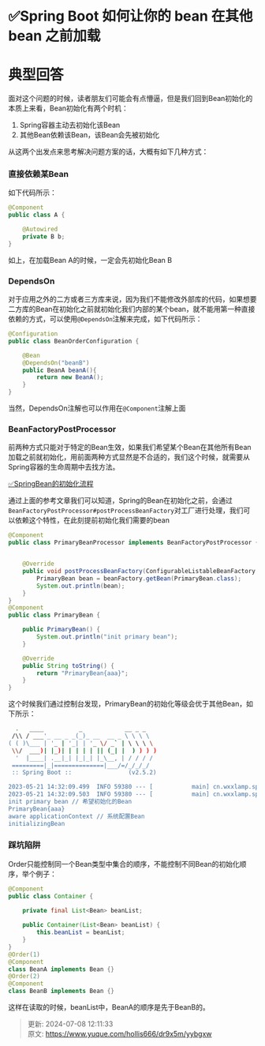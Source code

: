 # ✅Spring Boot 如何让你的 bean 在其他 bean 之前加载

# 典型回答
面对这个问题的时候，读者朋友们可能会有点懵逼，但是我们回到Bean初始化的本质上来看，Bean初始化有两个时机：

1. Spring容器主动去初始化该Bean
2. 其他Bean依赖该Bean，该Bean会先被初始化

从这两个出发点来思考解决问题方案的话，大概有如下几种方式：

### 直接依赖某Bean
如下代码所示：

```java
@Component
public class A {

    @Autowired
    private B b;
}
```

如上，在加载Bean A的时候，一定会先初始化Bean B

### DependsOn
对于应用之外的二方或者三方库来说，因为我们不能修改外部库的代码，如果想要二方库的Bean在初始化之前就初始化我们内部的某个bean，就不能用第一种直接依赖的方式，可以使用`@DependsOn`注解来完成，如下代码所示：

```java
@Configuration
public class BeanOrderConfiguration {

    @Bean
    @DependsOn("beanB")
    public BeanA beanA(){
        return new BeanA();
    }
}
```

当然，DependsOn注解也可以作用在`@Component`注解上面

### BeanFactoryPostProcessor
前两种方式只能对于特定的Bean生效，如果我们希望某个Bean在其他所有Bean加载之前就初始化，用前面两种方式显然是不合适的，我们这个时候，就需要从Spring容器的生命周期中去找方法。

[✅SpringBean的初始化流程](https://www.yuque.com/hollis666/dr9x5m/zlvhpz)

通过上面的参考文章我们可以知道，Spring的Bean在初始化之前，会通过`BeanFactoryPostProcessor#postProcessBeanFactory`对工厂进行处理，我们可以依赖这个特性，在此刻提前初始化我们需要的bean

```java
@Component
public class PrimaryBeanProcessor implements BeanFactoryPostProcessor {


    @Override
    public void postProcessBeanFactory(ConfigurableListableBeanFactory beanFactory) throws BeansException {
        PrimaryBean bean = beanFactory.getBean(PrimaryBean.class);
        System.out.println(bean);
    }
}
@Component
public class PrimaryBean {

    public PrimaryBean() {
        System.out.println("init primary bean");
    }

    @Override
    public String toString() {
        return "PrimaryBean{aaa}";
    }
}
```

这个时候我们通过控制台发现，PrimaryBean的初始化等级会优于其他Bean，如下所示：

```bash
  .   ____          _            __ _ _
 /\\ / ___'_ __ _ _(_)_ __  __ _ \ \ \ \
( ( )\___ | '_ | '_| | '_ \/ _` | \ \ \ \
 \\/  ___)| |_)| | | | | || (_| |  ) ) ) )
  '  |____| .__|_| |_|_| |_\__, | / / / /
 =========|_|==============|___/=/_/_/_/
 :: Spring Boot ::                (v2.5.2)

2023-05-21 14:32:09.499  INFO 59380 --- [           main] cn.wxxlamp.spring.boot.Main              : Starting Main using Java 1.8.0_291 on B-13CKQ05P-0131.local with PID 59380 (/Users/chenkai/code/test/target/classes started by chenkai in /Users/chenkai/code/test)
2023-05-21 14:32:09.503  INFO 59380 --- [           main] cn.wxxlamp.spring.boot.Main              : No active profile set, falling back to default profiles: default
init primary bean // 希望初始化的Bean
PrimaryBean{aaa}
aware applicationContext // 系统配置Bean
initializingBean
```

### 踩坑陷阱
Order只能控制同一个Bean类型中集合的顺序，不能控制不同Bean的初始化顺序，举个例子：

```java
@Component
public class Container {

	private final List<Bean> beanList;
    
    public Container(List<Bean> beanList) {
        this.beanList = beanList;
    }
}
@Order(1)
@Component
class BeanA implements Bean {}
@Order(2)
@Component
class BeanB implements Bean {}
```

这样在读取的时候，beanList中，BeanA的顺序是先于BeanB的。



> 更新: 2024-07-08 12:11:33  
> 原文: <https://www.yuque.com/hollis666/dr9x5m/yybgxw>